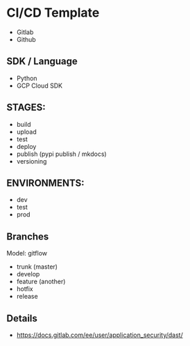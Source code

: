 # CI/CD Template
- Gitlab
- Github

## SDK / Language
- Python
- GCP Cloud SDK

## STAGES:
- build
- upload
- test
- deploy
- publish (pypi publish / mkdocs)
- versioning

## ENVIRONMENTS:
- dev
- test
- prod

## Branches 
Model: gitflow
- trunk (master)
- develop
- feature (another)
- hotfix
- release

## Details
- https://docs.gitlab.com/ee/user/application_security/dast/
